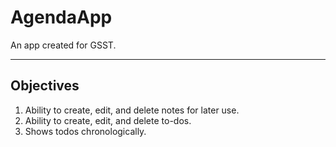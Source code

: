 # AgendaApp

An app created for GSST.

---

## Objectives

1. Ability to create, edit, and delete notes for later use.
2. Ability to create, edit, and delete to-dos. 
3. Shows todos chronologically.

